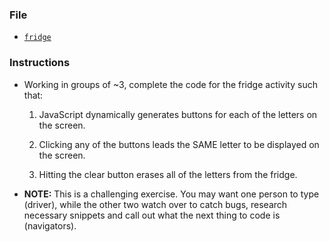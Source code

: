 ### File

- [`fridge`](Unsolved/fridge.html)

### Instructions

- Working in groups of ~3, complete the code for the fridge activity such that:

  1. JavaScript dynamically generates buttons for each of the letters on the screen.

  2. Clicking any of the buttons leads the SAME letter to be displayed on the screen.

  3. Hitting the clear button erases all of the letters from the fridge.

- **NOTE:** This is a challenging exercise. You may want one person to type (driver), while the other two watch over to catch bugs, research necessary snippets and call out what the next thing to code is (navigators).
